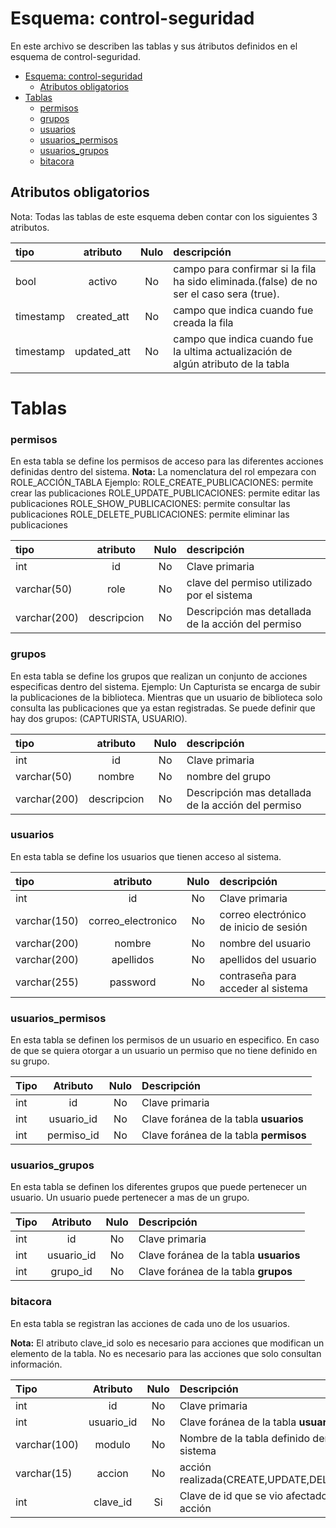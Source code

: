 # Esquema: control-seguridad

En este archivo se describen las tablas y sus átributos definidos en el esquema de control-seguridad.

- [Esquema: control-seguridad](#esquema-control-seguridad)
  - [Atributos obligatorios](#atributos-obligatorios)
- [Tablas](#tablas)
    - [permisos](#permisos)
    - [grupos](#grupos)
    - [usuarios](#usuarios)
    - [usuarios_permisos](#usuarios_permisos)
    - [usuarios_grupos](#usuarios_grupos)
    - [bitacora](#bitacora)

## Atributos obligatorios

Nota: Todas las tablas de este esquema deben contar con los siguientes 3 atributos.

| tipo      |  atributo   | Nulo | descripción                                                                              |
| :-------- | :---------: | :--: | :--------------------------------------------------------------------------------------- |
| bool      |   activo    |  No  | campo para confirmar si la fila ha sido eliminada.(false) de no ser el caso sera (true). |
| timestamp | created_att |  No  | campo que indica cuando fue creada la fila                                               |
| timestamp | updated_att |  No  | campo que indica cuando fue la ultima actualización de algún atributo de la tabla        |

# Tablas

### permisos

En esta tabla se define los permisos de acceso para las diferentes acciones definidas dentro del sistema.
**Nota:** La nomenclatura del rol empezara con ROLE_ACCIÓN_TABLA
Ejemplo:
ROLE_CREATE_PUBLICACIONES: permite crear las publicaciones
ROLE_UPDATE_PUBLICACIONES: permite editar las publicaciones
ROLE_SHOW_PUBLICACIONES: permite consultar las publicaciones
ROLE_DELETE_PUBLICACIONES: permite eliminar las publicaciones

| tipo         |  atributo   | Nulo | descripción                                        |
| :----------- | :---------: | :--: | :------------------------------------------------- |
| int          |     id      |  No  | Clave primaria                                     |
| varchar(50)  |    role     |  No  | clave del permiso utilizado por el sistema         |
| varchar(200) | descripcion |  No  | Descripción mas detallada de la acción del permiso |

### grupos

En esta tabla se define los grupos que realizan un conjunto de acciones especificas dentro del sistema.
Ejemplo:
Un Capturista se encarga de subir la publicaciones de la biblioteca. Mientras que un usuario de biblioteca solo consulta las publicaciones que ya estan registradas.
Se puede definir que hay dos grupos: (CAPTURISTA, USUARIO).

| tipo         |  atributo   | Nulo | descripción                                        |
| :----------- | :---------: | :--: | :------------------------------------------------- |
| int          |     id      |  No  | Clave primaria                                     |
| varchar(50)  |   nombre    |  No  | nombre del grupo                                   |
| varchar(200) | descripcion |  No  | Descripción mas detallada de la acción del permiso |

### usuarios

En esta tabla se define los usuarios que tienen acceso al sistema.

| tipo         |      atributo      | Nulo | descripción                            |
| :----------- | :----------------: | :--: | :------------------------------------- |
| int          |         id         |  No  | Clave primaria                         |
| varchar(150) | correo_electronico |  No  | correo electrónico de inicio de sesión |
| varchar(200) |       nombre       |  No  | nombre del usuario                     |
| varchar(200) |     apellidos      |  No  | apellidos del usuario                  |
| varchar(255) |      password      |  No  | contraseña para acceder al sistema     |

### usuarios_permisos

En esta tabla se definen los permisos de un usuario en especifico.
En caso de que se quiera otorgar a un usuario un permiso que no tiene definido en su grupo.

| Tipo |  Atributo  | Nulo | Descripción                            |
| :--- | :--------: | :--: | :------------------------------------- |
| int  |     id     |  No  | Clave primaria                         |
| int  | usuario_id |  No  | Clave foránea de la tabla **usuarios** |
| int  | permiso_id |  No  | Clave foránea de la tabla **permisos** |

### usuarios_grupos

En esta tabla se definen los diferentes grupos que puede pertenecer un usuario. Un usuario puede pertenecer a mas de un grupo.

| Tipo |  Atributo  | Nulo | Descripción                            |
| :--- | :--------: | :--: | :------------------------------------- |
| int  |     id     |  No  | Clave primaria                         |
| int  | usuario_id |  No  | Clave foránea de la tabla **usuarios** |
| int  |  grupo_id  |  No  | Clave foránea de la tabla **grupos**   |

### bitacora

En esta tabla se registran las acciones de cada uno de los usuarios.

**Nota:** El atributo clave_id solo es necesario para acciones que modifican un elemento de la tabla. No es necesario para las acciones que solo consultan información.

| Tipo         |  Atributo  | Nulo | Descripción                                    |
| :----------- | :--------: | :--: | :--------------------------------------------- |
| int          |     id     |  No  | Clave primaria                                 |
| int          | usuario_id |  No  | Clave foránea de la tabla **usuarios**         |
| varchar(100) |   modulo   |  No  | Nombre de la tabla definido dentro del sistema |
| varchar(15)  |   accion   |  No  | acción realizada(CREATE,UPDATE,DELETE,SHOW)    |
| int          |  clave_id  |  Si  | Clave de id que se vio afectado por la acción  |
